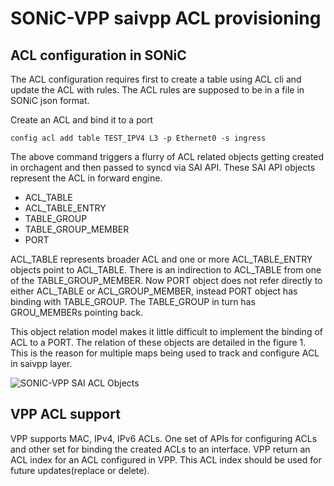 # SONiC-VPP saivpp ACL provisioning

## ACL configuration in SONiC
The ACL configuration requires first to create a table using ACL cli and update the ACL with rules. The ACL rules are supposed to be in a file in SONiC json format.

Create an ACL and bind it to a port
```
config acl add table TEST_IPV4 L3 -p Ethernet0 -s ingress
```
The above command triggers a flurry of ACL related objects getting created in orchagent and then passed to syncd via SAI API. These SAI API objects represent the ACL in forward engine.

 - ACL_TABLE
 - ACL_TABLE_ENTRY
 - TABLE_GROUP
 - TABLE_GROUP_MEMBER
 - PORT

ACL_TABLE represents broader ACL and one or more ACL_TABLE_ENTRY objects point to ACL_TABLE.
There is an indirection to ACL_TABLE from one of the TABLE_GROUP_MEMBER. Now PORT object does not refer directly to either ACL_TABLE or ACL_GROUP_MEMBER, instead PORT object has binding with TABLE_GROUP. The TABLE_GROUP in turn has GROU_MEMBERs pointing back.

This object relation model makes it little difficult to implement the binding of ACL to a PORT. The relation of these objects are detailed in the figure 1. This is the reason for multiple maps being used to track and configure ACL in saivpp layer.

<img src="sai-acl.png" alt="SONIC-VPP SAI ACL Objects" title="SONIC-VPP ACL Objects Relation">

## VPP ACL support
VPP supports MAC, IPv4, IPv6 ACLs. One set of APIs for configuring ACLs and other set for binding the created ACLs to an interface.
VPP return an ACL index for an  ACL configured in VPP. This ACL index should be used for future updates(replace or delete).
 
